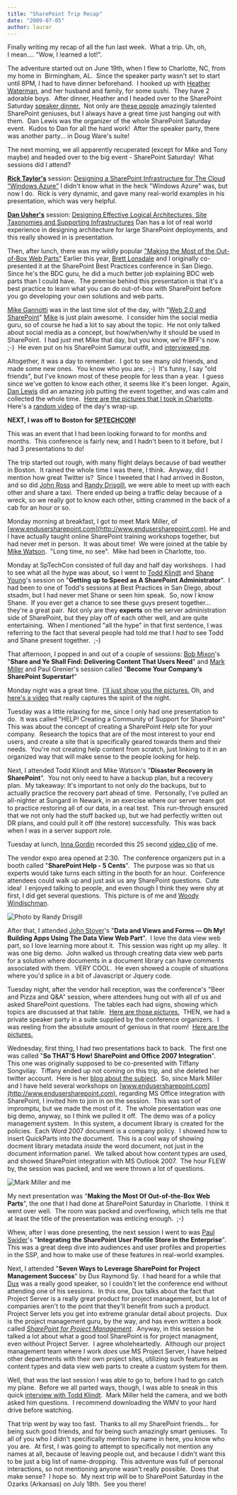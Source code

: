 ```yaml
---
title: "SharePoint Trip Recap"
date: "2009-07-05"
author: laurar
---
```


Finally writing my recap of all the fun last week.  What a trip. Uh, oh, I mean.... "Wow, I learned a lot!".

The adventure started out on June 19th, when I flew to Charlotte, NC, from my home in  Birmingham, AL.  Since the speaker party wasn't set to start until 8PM, I had to have dinner beforehand.  I hooked up with [Heather Waterman](http://www.heatherwaterman.com), and her husband and family, for some sushi.  They have 2 adorable boys.  After dinner, Heather and I headed over to the SharePoint Saturday [speaker dinner.](http://www.youtube.com/watch?v=p3EAFjJ772g)  Not only are [these people](http://www.sharepointsaturday.org/charlotte/Pages/speakers.aspx) amazingly talented SharePoint geniuses, but I always have a great time just hanging out with them.  Dan Lewis was the organizer of the whole SharePoint Saturday event.  Kudos to Dan for all the hard work!  After the speaker party, there was another party... in Doug Ware's suite!

The next morning, we all apparently recuperated (except for Mike and Tony maybe) and headed over to the big event - SharePoint Saturday!  What sessions did I attend?

[**Rick Taylor's**](http://slickrickistheman.spaces.live.com/) session: [Designing a SharePoint Infrastructure for The Cloud “Windows Azure”](http://www.sharepointsaturday.org/charlotte/meetings/13/DesigningaSharePointInfrastructureforTheCloudWindowsAzure.aspx) I didn't know what in the heck "Windows Azure" was, but now I do.  Rick is very dynamic, and gave many real-world examples in his presentation, which was very helpful.

**[Dan Usher's](http://www.sharepointdan.com/)** session: [Designing Effective Logical Architectures, Site Taxonomies and Supporting Infrastructures](http://www.sharepointsaturday.org/charlotte/meetings/5/DesigningEffectiveLogicalArchitecturesSiteTaxonomiesandSupportingInfrastructures.aspx) Dan has a lot of real world experience in designing architecture for large SharePoint deployments, and this really showed in is presentation.

Then, after lunch, there was my wildly popular ["Making the Most of the Out-of-Box Web Parts"](http://www.sharepointsaturday.org/charlotte/meetings/23/MakingtheMostoftheOutofBoxWebParts.aspx) Earlier this year, [Brett Lonsdale](http://www.brettlonsdale.com) and I originally co-presented it at the SharePoint Best Practices conference in San Diego.  Since he's the BDC guru, he did a much better job explaining BDC web parts than I could have.  The premise behind this presentation is that it's a best practice to learn what you can do out-of-box with SharePoint before you go developing your own solutions and web parts.

[Mike Gannotti](http://socialmedia.mikegannotti.com/) was in the last time slot of the day, with "[Web 2.0 and SharePoint](http://www.sharepointsaturday.org/charlotte/meetings/21/Web20andSharePoint.aspx)" [Mike](http://www.youtube.com/watch?v=tTN-GO0HMgg&feature=channel) is just plain awesome.  I consider him the social media guru, so of course he had a lot to say about the topic.  He not only talked about social media as a concept, but how/when/why it should be used in SharePoint.  I had just met Mike that day, but you know, we're BFF's now.  ;-)  He even put on his SharePoint Samurai outfit, and [interviewed me](http://socialmedia.mikegannotti.com/Lists/Posts/Post.aspx?ID=156).

Altogether, it was a day to remember.  I got to see many old friends, and made some new ones.  You know who you are.  ;-)  It's funny, I say "old friends", but I've known most of these people for less than a year.  I guess since we've gotten to know each other, it seems like it's been longer.  Again, [Dan Lewis](http://www.sharingthepoint.com/) did an amazing job putting the event together, and was calm and collected the whole time.  [Here are the pictures that I took in Charlotte](http://www.flickr.com/photos/wonderlaura/sets/72157620223201848/).  Here's a [random video](http://www.youtube.com/watch?v=7mOYZwlcJ70&feature=channel) of the day's wrap-up.

**NEXT, I was off to Boston for [SPTECHCON](http://www.sptechcon.com)!**

This was an event that I had been looking forward to for months and months.  This conference is fairly new, and I hadn't been to it before, but I had 3 presentations to do!

The trip started out rough, with many flight delays because of bad weather in Boston.  It rained the whole time I was there, I think.  Anyway, did I mention how great Twitter is?  Since I tweeted that I had arrived in Boston, and so did [John Ross](http://www.sharepoint911.com/blogs/john) and [Randy Drisgill](http://blog.drisgill.com/), we were able to meet up with each other and share a taxi.  There ended up being a traffic delay because of a wreck, so we really got to know each other, sitting crammed in the back of a cab for an hour or so.

Monday morning at breakfast, I got to meet Mark Miller, of [www.endusersharepoint.com](http://www.endusersharepoint.com). He and I have actually taught online SharePoint training workshops together, but had never met in person.  It was about time!  We were joined at the table by [Mike Watson](http://www.sharepointmadscientist.com/).  "Long time, no see".  Mike had been in Charlotte, too.

Monday at SpTechCon consisted of full day and half day workshops.  I had to see what all the hype was about, so I went to [Todd Klindt](http://www.toddklindt.com) and [Shane Young](http://www.sharepoint911.com)'s session on "**Getting up to Speed as A SharePoint Administrator**".  I had been to one of Todd's sessions at Best Practices in San Diego, about stsadm, but I had never met Shane or seen him speak.  So, now I know Shane.  If you ever get a chance to see these guys present together... they're a great pair.  Not only are they **experts** on the server administration side of SharePoint, but they play off of each other well, and are quite entertaining.  When I mentioned "all the hype" in that first sentence, I was referring to the fact that several people had told me that I _had_ to see Todd and Shane present together.  ;-)

That afternoon, I popped in and out of a couple of sessions: [Bob Mixon](http://bobmixon.com)'s "**Share and Ye Shall Find: Delivering Content That Users Need**" and [Mark Miller](http://www.endusersharepoint.com) and Paul Grenier's session called "**Become Your Company’s SharePoint Superstar!**"

Monday night was a great time.  [I'll just show you the pictures.](http://www.flickr.com/photos/wonderlaura/sets/72157620399910170/) Oh, and [here's a video](http://www.youtube.com/watch?v=u70JYSSYoSo&feature=related) that really captures the spirit of the night.

Tuesday was a little relaxing for me, since I only had one presentation to do.  It was called "HELP! Creating a Community of Support for SharePoint"  This was about the concept of creating a SharePoint Help site for your company.  Research the topics that are of the most interest to your end users, and create a site that is specifically geared towards them and their needs.  You're not creating help content from scratch, just linking to it in an organized way that will make sense to the people looking for help.

Next, I attended Todd Klindt and Mike Watson's "**Disaster Recovery in SharePoint**".  You not only need to have a backup plan, but a recovery plan.  My takeaway: It's important to not only _do_ the backups, but to actually practice the recovery part ahead of time.  Personally, I've pulled an all-nighter at Sungard in Newark, in an exercise where our server team got to practice restoring all of our data, in a real test.  This run-through ensured that we not only had the stuff backed up, but we had perfectly written out DR plans, and could pull it off (the restore) successfully.  This was back when I was in a server support role.

Tuesday at lunch, [Inna Gordin](http://twitter.com/innagordin) recorded this 25 second [video clip](http://www.youtube.com/watch?v=F1HNo1ohWdU&NR=1) of me.

The vendor expo area opened at 2:30.  The conference organizers put in a booth called "**SharePoint Help - 5 Cents**".  The purpose was so that us experts would take turns each sitting in the booth for an hour.  Conference attendees could walk up and just ask us any SharePoint questions.  Cute idea!  I enjoyed talking to people, and even though I think they were shy at first, I did get several questions.  This picture is of me and [Woody Windischman](http://www.thesanitypoint.com/).

![Photo by Randy Drisgill](images/822e2h.jpg)

After that, I attended [John Stover](http://www.stovereffect.com/)'s "**Data and Views and Forms — Oh My! Building Apps Using The Data View Web Part**".  I love the data view web part, so I love learning more about it.  This session was right up my alley.  It was one big demo.  John walked us through creating data view web parts for a solution where documents in a document library can have comments associated with them.  VERY COOL.  He even showed a couple of situations where you'd splice in a bit of Javascript or Jquery code.

Tuesday night, after the vendor hall reception, was the conference's "Beer and Pizza and Q&A" session, where attendees hung out with all of us and asked SharePoint questions.  The tables each had signs, showing which topics are discussed at that table.  [Here are those pictures.](http://www.flickr.com/photos/wonderlaura/sets/72157620473620205/)  THEN, we had a private speaker party in a suite supplied by the conference organizers.  I was reeling from the absolute amount of genious in that room!  [Here are the pictures.](http://www.flickr.com/photos/wonderlaura/sets/72157620473603159/)

Wednesday, first thing, I had two presentations back to back.  The first one was called "**So THAT’S How! SharePoint and Office 2007 Integration**".  This one was originally supposed to be co-presented with Tiffany Songvilay.  Tiffany ended up not coming on this trip, and she deleted her twitter account.  Here is her [blog about the subject](http://volitionservices.com/ooe/Lists/Posts/Post.aspx?ID=14).  So, since Mark Miller and I have held several workshops on [www.endusersharepoint.com](http://www.endusersharepoint.com), regarding MS Office integration with SharePoint, I invited him to join in on the session.  This was sort of impromptu, but we made the most of it.  The whole presentation was one big demo, anyway, so I think we pulled it off.  The demo was of a policy management system.  In this system, a document library is created for the policies.  Each Word 2007 document is a company policy.  I showed how to insert QuickParts into the document.  This is a cool way of showing docment library metadata _inside_ the word document, not just in the document information panel.  We talked about how content types are used, and showed SharePoint integration with MS Outlook 2007.  The hour FLEW by, the session was packed, and we were thrown a lot of questions.

![Mark Miller and me](images/13670694.jpg)

My next presentation was "**Making the Most Of Out-of-the-Box Web Parts**", the one that I had done at SharePoint Saturday in Charlotte.  I think it went over well.  The room was packed and overflowing, which tells me that at least the title of the presentation was enticing enough.  ;-)

Whew, after I was done presenting, the next session I went to was [Paul Swider](http://www.paulswider.com/)'s "**Integrating the SharePoint User Profile Store in the Enterprise**".  This was a great deep dive into audiences and user profiles and properties in the SSP, and how to make use of these features in real-world examples.

Next, I attended "**Seven Ways to Leverage SharePoint for Project Management Success**" by Dux Raymond Sy.  I had heard for a while that [Dux](http://www.meetdux.com/) was a really good speaker, so I couldn't let the conference end without attending one of his sessions.  In this one, Dux talks about the fact that Project Server is a really great product for project management, but a lot of companies aren't to the point that they'll benefit from such a product.  Project Server lets you get into extreme granular detail about projects.  Dux is the project management guru, by the way, and has even written a book called _[SharePoint for Project Management](http://www.oreilly.com/catalog/9780596520144/index.html)_.  Anyway, in this session he talked a lot about what a good tool SharePoint is for project managment, even without Project Server.  I agree wholeheartedly.  Although our project management team where I work _does_ use MS Project Server, I have helped other departments with their own project sites, utilizing such features as content types and data view web parts to create a custom system for them.

Well, that was the last session I was able to go to, before I had to go catch my plane.  Before we all parted ways, though, I was able to sneak in this quick [interview with Todd Klindt](http://www.toddklindt.com/blog/Lists/Posts/Post.aspx?List=56f96349%2D3bb6%2D4087%2D94f4%2D7f95ff4ca81f&ID=144).  Mark Miller held the camera, and we both asked him questions.  I recommend downloading the WMV to your hard drive before watching.

That trip went by way too fast.  Thanks to all my SharePoint friends... for being such good friends, and for being such amazingly smart geniuses.  To all of you who I didn't specifically mention by name in here, you know who you are.  At first, I was going to attempt to specifically not mention any names at all, because of leaving people out, and because I didn't want this to be just a big list of name-dropping.  This adventure was full of personal interactions, so not mentioning anyone wasn't really possible.  Does that make sense?  I hope so.  My next trip will be to SharePoint Saturday in the Ozarks (Arkansas) on July 18th.  See you there!
